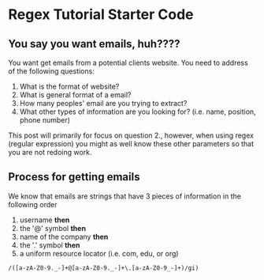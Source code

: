 # Regex Tutorial Starter Code

## You say you want emails, huh????

You want get emails from a potential clients website. You need to address of the following questions:

1. What is the format of website?
2. What is general format of a email?
3. How many peoples' email are you trying to extract?
4. What other types of information are you looking for? (i.e. name, position, phone number)

This post will primarily for focus on question 2., however, when using regex (regular expression) you might as well know these other parameters so that you are not redoing work.




## Process for getting emails
We know that emails are strings that have 3 pieces of information in the following order

1. username  **then**
2. the '@' symbol **then**
3. name of the company **then**
4. the '.' symbol **then**
5. a uniform resource locator (i.e. com, edu, or org)

```
/([a-zA-Z0-9._-]+@[a-zA-Z0-9._-]+\.[a-zA-Z0-9_-]+)/gi)
```
